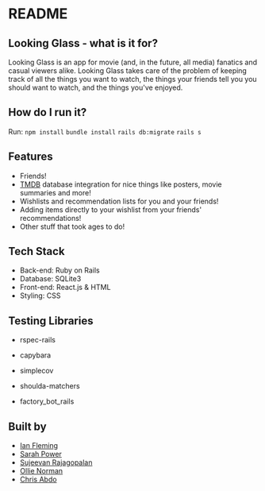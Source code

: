 
# README

 

  
## Looking Glass - what is it for?
Looking Glass is an app for movie (and, in the future, all media) fanatics and casual viewers alike. Looking Glass takes care of the problem of keeping track of all the things you want to watch, the things your friends tell you you should want to watch, and the things you've enjoyed.

## How do I run it?
Run: 
``
npm install
``
``
bundle install
``
``
rails db:migrate
``
``
rails s
``

 ## Features
 * Friends!
 * [TMDB](https://www.themoviedb.org/?language=en-GB) database integration for nice things like posters, movie summaries and more!
 * Wishlists and recommendation lists for you and your friends!
 * Adding items directly to your wishlist from your friends' recommendations!
 * Other stuff that took ages to do!
 
  ## Tech Stack
  * Back-end: Ruby on Rails
  * Database: SQLite3
  * Front-end: React.js & HTML
  * Styling: CSS
  
  ## Testing Libraries

- rspec-rails 

- capybara 

- simplecov 

- shoulda-matchers

- factory_bot_rails 


## Built by
* [Ian Fleming](https://github.com/iantfleming)
* [Sarah Power](https://github.com/SarahJoniPower)
* [Sujeevan Rajagopalan](https://github.com/sujee09)
* [Ollie Norman](https://github.com/ollienorman)
* [Chris Abdo](https://github.com/chrismabdo)